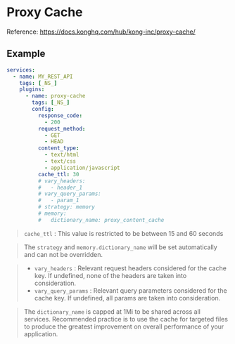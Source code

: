 # Proxy Cache

Reference: https://docs.konghq.com/hub/kong-inc/proxy-cache/

## Example

```yaml
services:
  - name: MY_REST_API
    tags: [_NS_]
    plugins:
      - name: proxy-cache
        tags: [_NS_]
        config:
          response_code:
            - 200
          request_method:
            - GET
            - HEAD
          content_type:
            - text/html
            - text/css
            - application/javascript
          cache_ttl: 30
          # vary_headers:
          #   - header_1
          # vary_query_params:
          #   - param_1
          # strategy: memory
          # memory:
          #   dictionary_name: proxy_content_cache
```

> `cache_ttl` : This value is restricted to be between 15 and 60 seconds

> The `strategy` and `memory.dictionary_name` will be set automatically and can not be overridden.

> - `vary_headers` : Relevant request headers considered for the cache key. If undefined, none of the headers are taken into consideration.
> - `vary_query_params` : Relevant query parameters considered for the cache key. If undefined, all params are taken into consideration.

> The `dictionary_name` is capped at 1Mi to be shared across all services. Recommended practice is to use the cache for targeted files to produce the greatest improvement on overall performance of your application.

